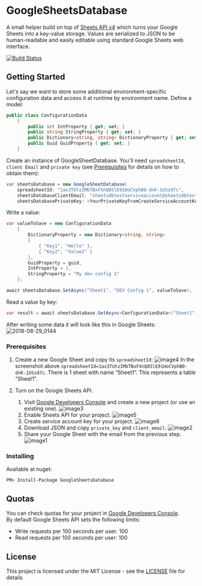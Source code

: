 # GoogleSheetsDatabase
A small helper build on top of [Sheets API v4](https://developers.google.com/sheets/api/) which turns your Google Sheets into a key-value storage. 
Values are serialized to JSON to be human-readable and easily editable using standard Google Sheets web interface.

[![Build Status](https://dev.azure.com/AlexPaklonski/GoogleSheetsDatabase/_apis/build/status/KozTv.GoogleSheetsDatabase)](https://dev.azure.com/AlexPaklonski/GoogleSheetsDatabase/_build/latest?definitionId=1)

## Getting Started
Let's say we want to store some additional environment-specific configuration data and access it at runtime by environment name.
Define a model:
```c#
public class ConfigurationData
    {
        public int IntProperty { get; set; }
        public string StringProperty { get; set; }
        public Dictionary<string, string> DictionaryProperty { get; set; }
        public Guid GuidProperty { get; set; }
    }
```

Create an instance of GoogleSheetDatabase. You'll need `spreadsheetId`, `client Email` and `private key` (see [Prerequisites](#prerequisites) for details on how to obtain them):
```c#
var sheetsDatabase = new GoogleSheetDatabase(
    spreadsheetId: "1ax3TUtzIMbTBxFXnQ85lE91HoCVphB0-dnK-1USzd7c",
    sheetsDatabaseClientEmail: "sheetsdbtestserviceaccount@sheetsdbtestproject-214208.iam.gserviceaccount.com",
    sheetsDatabasePrivateKey: <YourPrivateKeyFromCreateServiceAccountKeyStep>);
```

Write a value:
```c#
var valueToSave = new ConfigurationData
    {
        DictionaryProperty = new Dictionary<string, string>
        {
            { "Key1", "Hello" },
            { "Key2", "Value2" }
        },
        GuidProperty = guid,
        IntProperty = 1,
        StringProperty = "My dev config 1"
    };

await sheetsDatabase.SetAsync("Sheet1", "DEV Config 1", valueToSave);
```

Read a value by key:

```c#
var result = await sheetsDatabase.GetAsync<ConfigurationData>("Sheet1", "DEV Config 1");
```

After writing some data it will look like this in Google Sheets:
![2018-08-29_0144](https://user-images.githubusercontent.com/2159166/44755039-22c4c900-ab2d-11e8-9cbb-0ced19575a6e.png)

### Prerequisites

1. Create a new Google Sheet and copy its `spreadsheetId`:
![image4](https://user-images.githubusercontent.com/2159166/44754429-7c77c400-ab2a-11e8-83ec-198cb0acdf3f.png)
In the screenshot above `spreadsheetId=1ax3TUtzIMbTBxFXnQ85lE91HoCVphB0-dnK-1USzd7c`.
There is 1 sheet with name “Sheet1”. This represents a table “Sheet1”.

1. Turn on the Google Sheets API.
   1. Visit [Google Developers Console](https://console.developers.google.com/project) and create a new project (or use an existing one).
![image3](https://user-images.githubusercontent.com/2159166/44754428-7c77c400-ab2a-11e8-941f-e62c53a36a59.png)
   1. Enable Sheets API for your project.
![image5](https://user-images.githubusercontent.com/2159166/44754431-7d105a80-ab2a-11e8-9620-eb9bc2af5a84.png)
   1. Create service account key for your project.
![image6](https://user-images.githubusercontent.com/2159166/44754422-771a7980-ab2a-11e8-8e5a-1f47d5a54ffa.png)
   1. Download JSON and copy `private_key` and `client_email`.
   ![image2](https://user-images.githubusercontent.com/2159166/44754427-7bdf2d80-ab2a-11e8-9344-2cbca461779d.png)
   1. Share your Google Sheet with the email from the previous step.
![image1](https://user-images.githubusercontent.com/2159166/44754425-7bdf2d80-ab2a-11e8-9a94-b14caa381cd9.png)
### Installing
Available at nuget:

    PM> Install-Package GoogleSheetsDatabase
    
## Quotas

You can check quotas for your project in [Google Developers Console](https://console.developers.google.com/project).  
By default Google Sheets API sets the following limits:  
- Write requests per 100 seconds per user: 100  
- Read requests per 100 seconds per user: 100  

## License

This project is licensed under the MIT License - see the [LICENSE](LICENSE) file for details
